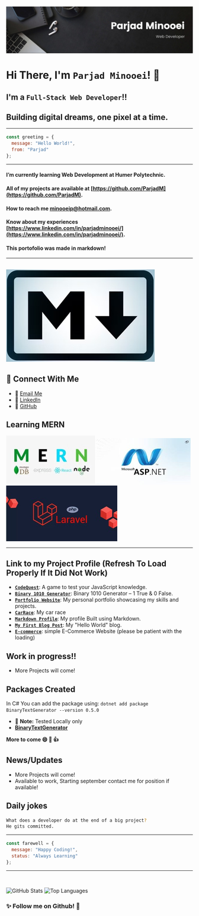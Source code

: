 ![Banner](./Banner.jpg)

# Hi There, I'm `Parjad Minooei`! 👋
## I'm a `Full-Stack Web Developer`!!
## Building digital dreams, one pixel at a time.

---
```javascript
const greeting = {
  message: "Hello World!",
  from: "Parjad"
};
```
---

#### I’m currently learning **Web Development at Humer Polytechnic**.
#### All of my projects are available at [https://github.com/ParjadM](https://github.com/ParjadM).
#### How to reach me **minooeip@hotmail.com**.
#### Know about my experiences [https://www.linkedin.com/in/parjadminooei/](https://www.linkedin.com/in/parjadminooei/).
#### This portofolio was made in markdown!
---
![Leetcode](./markdown.jpg)
---

## 🔗 Connect With Me
* 📧 [Email Me](mailto:minooeip@hotmail.com)
* 💼 [LinkedIn](https://www.linkedin.com/in/parjadminooei/)
* 🐙 [GitHub](https://github.com/ParjadM)

## Learning MERN
![MERN FULL-STACK](./MERN.jpg)
![ASP.Net](./asp.jpg)
![Laravel](./Laravel.jpg)


---
## Link to my Project Profile (Refresh To Load Properly If It Did Not Work)
* **[`CodeQuest`](https://parjadm.github.io/CodeQuest/)**: A game to test your JavaScript knowledge.
* **[`Binary 1010 Generator`](http://binary1010generator.somee.com/)**: Binary 1010 Generator – 1 True & 0 False.
* **[`Portfolio Website`](https://parjadm.github.io/Portfolio/)**: My personal portfolio showcasing my skills and projects. 
* **[`CarRace`](https://parjadm.github.io/CSS-Animation/)**: My car race
* **[`Markdown Profile`](https://parjadm.github.io/markdown-portfolio/)**: My profile Built using Markdown.
* **[`My First Blog Post`](https://parjadm.github.io/blog-post/)**: My "Hello World" blog.
* **[`E-commerce`](https://simple-e-commerce-s3aj.onrender.com/)**: simple E-Commerce Website (please be patient with the loading)

## Work in progress!!
* More Projects will come!


## Packages Created

In C# You can add the package using: ``dotnet add package BinaryTextGenerator --version 0.5.0``
* :memo: **Note:** Tested Locally only
* **[BinaryTextGenerator](https://www.nuget.org/packages/BinaryTextGenerator)**


**More to come 😄 🚀 👍**

## News/Updates
* More Projects will come!
* Available to work, Starting september contact me for position if available!


## Daily jokes
 ```bash
What does a developer do at the end of a big project?
He gits committed.
 ```





---
```javascript
const farewell = {
  message: "Happy Coding!",
  status: "Always Learning"
};
```
---

<img src="https://komarev.com/ghpvc/?username=ParjadM&style=flat-square&color=blue" alt=""/>

![GitHub Stats](https://github-readme-stats.vercel.app/api?username=ParjadM&show_icons=true&theme=radical)
![Top Languages](https://github-readme-stats.vercel.app/api/top-langs/?username=ParjadM&layout=compact)




### ✨ Follow me on Github! 👋


